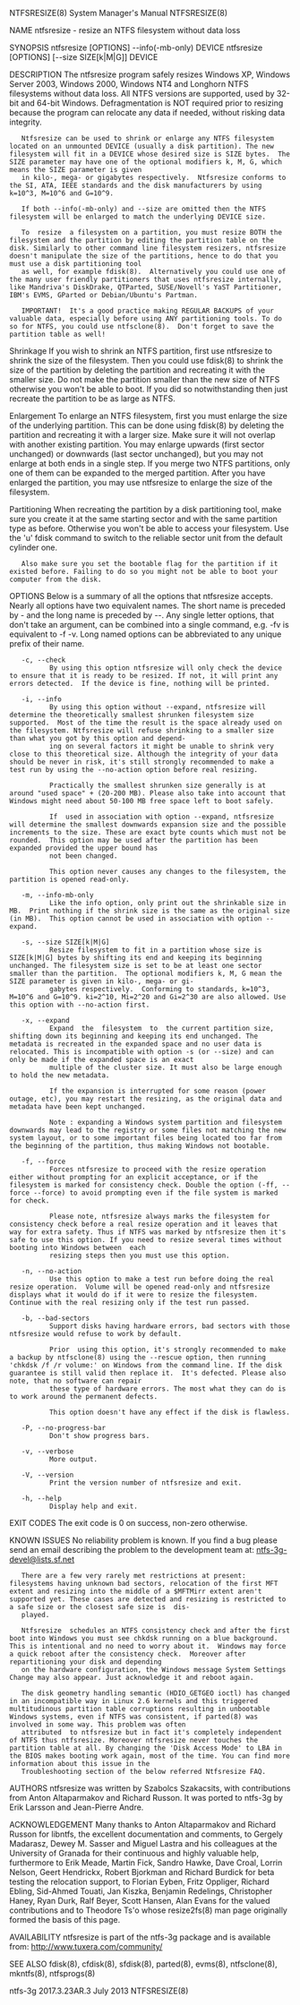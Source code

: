 NTFSRESIZE(8)                                                                                                                                   System Manager's Manual                                                                                                                                   NTFSRESIZE(8)

NAME
       ntfsresize - resize an NTFS filesystem without data loss

SYNOPSIS
       ntfsresize [OPTIONS] --info(-mb-only) DEVICE
       ntfsresize [OPTIONS] [--size SIZE[k|M|G]] DEVICE

DESCRIPTION
       The  ntfsresize  program  safely resizes Windows XP, Windows Server 2003, Windows 2000, Windows NT4 and Longhorn NTFS filesystems without data loss. All NTFS versions are supported, used by 32-bit and 64-bit Windows.  Defragmentation is NOT required prior to resizing because the program can relocate any
       data if needed, without risking data integrity.

       Ntfsresize can be used to shrink or enlarge any NTFS filesystem located on an unmounted DEVICE (usually a disk partition). The new filesystem will fit in a DEVICE whose desired size is SIZE bytes.  The SIZE parameter may have one of the optional modifiers k, M, G, which means the SIZE parameter is given
       in kilo-, mega- or gigabytes respectively.  Ntfsresize conforms to the SI, ATA, IEEE standards and the disk manufacturers by using k=10^3, M=10^6 and G=10^9.

       If both --info(-mb-only) and --size are omitted then the NTFS filesystem will be enlarged to match the underlying DEVICE size.

       To  resize  a filesystem on a partition, you must resize BOTH the filesystem and the partition by editing the partition table on the disk. Similarly to other command line filesystem resizers, ntfsresize doesn't manipulate the size of the partitions, hence to do that you must use a disk partitioning tool
       as well, for example fdisk(8).  Alternatively you could use one of the many user friendly partitioners that uses ntfsresize internally, like Mandriva's DiskDrake, QTParted, SUSE/Novell's YaST Partitioner, IBM's EVMS, GParted or Debian/Ubuntu's Partman.

       IMPORTANT!  It's a good practice making REGULAR BACKUPS of your valuable data, especially before using ANY partitioning tools. To do so for NTFS, you could use ntfsclone(8).  Don't forget to save the partition table as well!

   Shrinkage
       If you wish to shrink an NTFS partition, first use ntfsresize to shrink the size of the filesystem. Then you could use fdisk(8) to shrink the size of the partition by deleting the partition and recreating it with the smaller size.  Do not make the partition smaller than the new size  of  NTFS  otherwise
       you won't be able to boot. If you did so notwithstanding then just recreate the partition to be as large as NTFS.

   Enlargement
       To enlarge an NTFS filesystem, first you must enlarge the size of the underlying partition. This can be done using fdisk(8) by deleting the partition and recreating it with a larger size.  Make sure it will not overlap with another existing partition.  You may enlarge upwards (first sector unchanged) or
       downwards (last sector unchanged), but you may not enlarge at both ends in a single step.  If you merge two NTFS partitions, only one of them can be expanded to the merged partition.  After you have enlarged the partition, you may use ntfsresize to enlarge the size of the filesystem.

   Partitioning
       When recreating the partition by a disk partitioning tool, make sure you create it at the same starting sector and with the same partition type as before.  Otherwise you won't be able to access your filesystem. Use the 'u' fdisk command to switch to the reliable sector unit  from  the  default  cylinder
       one.

       Also make sure you set the bootable flag for the partition if it existed before. Failing to do so you might not be able to boot your computer from the disk.

OPTIONS
       Below  is  a summary of all the options that ntfsresize accepts.  Nearly all options have two equivalent names.  The short name is preceded by - and the long name is preceded by --.  Any single letter options, that don't take an argument, can be combined into a single command, e.g.  -fv is equivalent to
       -f -v.  Long named options can be abbreviated to any unique prefix of their name.

       -c, --check
              By using this option ntfsresize will only check the device to ensure that it is ready to be resized. If not, it will print any errors detected.  If the device is fine, nothing will be printed.

       -i, --info
              By using this option without --expand, ntfsresize will determine the theoretically smallest shrunken filesystem size supported.  Most of the time the result is the space already used on the filesystem. Ntfsresize will refuse shrinking to a smaller size than what you got by this option and depend‐
              ing on several factors it might be unable to shrink very close to this theoretical size. Although the integrity of your data should be never in risk, it's still strongly recommended to make a test run by using the --no-action option before real resizing.

              Practically the smallest shrunken size generally is at around "used space" + (20-200 MB). Please also take into account that Windows might need about 50-100 MB free space left to boot safely.

              If  used in association with option --expand, ntfsresize will determine the smallest downwards expansion size and the possible increments to the size. These are exact byte counts which must not be rounded.  This option may be used after the partition has been expanded provided the upper bound has
              not been changed.

              This option never causes any changes to the filesystem, the partition is opened read-only.

       -m, --info-mb-only
              Like the info option, only print out the shrinkable size in MB.  Print nothing if the shrink size is the same as the original size (in MB).  This option cannot be used in association with option --expand.

       -s, --size SIZE[k|M|G]
              Resize filesystem to fit in a partition whose size is SIZE[k|M|G] bytes by shifting its end and keeping its beginning unchanged. The filesystem size is set to be at least one sector smaller than the partition.  The optional modifiers k, M, G mean the SIZE parameter is given in kilo-, mega- or gi‐
              gabytes respectively.  Conforming to standards, k=10^3, M=10^6 and G=10^9. ki=2^10, Mi=2^20 and Gi=2^30 are also allowed. Use this option with --no-action first.

       -x, --expand
              Expand  the  filesystem  to  the current partition size, shifting down its beginning and keeping its end unchanged. The metadata is recreated in the expanded space and no user data is relocated. This is incompatible with option -s (or --size) and can only be made if the expanded space is an exact
              multiple of the cluster size. It must also be large enough to hold the new metadata.

              If the expansion is interrupted for some reason (power outage, etc), you may restart the resizing, as the original data and metadata have been kept unchanged.

              Note : expanding a Windows system partition and filesystem downwards may lead to the registry or some files not matching the new system layout, or to some important files being located too far from the beginning of the partition, thus making Windows not bootable.

       -f, --force
              Forces ntfsresize to proceed with the resize operation either without prompting for an explicit acceptance, or if the filesystem is marked for consistency check. Double the option (-ff, --force --force) to avoid prompting even if the file system is marked for check.

              Please note, ntfsresize always marks the filesystem for consistency check before a real resize operation and it leaves that way for extra safety. Thus if NTFS was marked by ntfsresize then it's safe to use this option. If you need to resize several times without booting into Windows between  each
              resizing steps then you must use this option.

       -n, --no-action
              Use this option to make a test run before doing the real resize operation.  Volume will be opened read-only and ntfsresize displays what it would do if it were to resize the filesystem.  Continue with the real resizing only if the test run passed.

       -b, --bad-sectors
              Support disks having hardware errors, bad sectors with those ntfsresize would refuse to work by default.

              Prior  using this option, it's strongly recommended to make a backup by ntfsclone(8) using the --rescue option, then running 'chkdsk /f /r volume:' on Windows from the command line. If the disk guarantee is still valid then replace it.  It's defected. Please also note, that no software can repair
              these type of hardware errors. The most what they can do is to work around the permanent defects.

              This option doesn't have any effect if the disk is flawless.

       -P, --no-progress-bar
              Don't show progress bars.

       -v, --verbose
              More output.

       -V, --version
              Print the version number of ntfsresize and exit.

       -h, --help
              Display help and exit.

EXIT CODES
       The exit code is 0 on success, non-zero otherwise.

KNOWN ISSUES
       No reliability problem is known.  If you find a bug please send an email describing the problem to the development team at:
       ntfs-3g-devel@lists.sf.net

       There are a few very rarely met restrictions at present: filesystems having unknown bad sectors, relocation of the first MFT extent and resizing into the middle of a $MFTMirr extent aren't supported yet. These cases are detected and resizing is restricted to a safe size or the closest safe size is  dis‐
       played.

       Ntfsresize  schedules an NTFS consistency check and after the first boot into Windows you must see chkdsk running on a blue background. This is intentional and no need to worry about it.  Windows may force a quick reboot after the consistency check.  Moreover after repartitioning your disk and depending
       on the hardware configuration, the Windows message System Settings Change may also appear. Just acknowledge it and reboot again.

       The disk geometry handling semantic (HDIO_GETGEO ioctl) has changed in an incompatible way in Linux 2.6 kernels and this triggered multitudinous partition table corruptions resulting in unbootable Windows systems, even if NTFS was consistent, if parted(8) was involved in some way. This problem was often
       attributed  to ntfsresize but in fact it's completely independent of NTFS thus ntfsresize. Moreover ntfsresize never touches the partition table at all. By changing the 'Disk Access Mode' to LBA in the BIOS makes booting work again, most of the time. You can find more information about this issue in the
       Troubleshooting section of the below referred Ntfsresize FAQ.

AUTHORS
       ntfsresize was written by Szabolcs Szakacsits, with contributions from Anton Altaparmakov and Richard Russon.  It was ported to ntfs-3g by Erik Larsson and Jean-Pierre Andre.

ACKNOWLEDGEMENT
       Many thanks to Anton Altaparmakov and Richard Russon for libntfs, the excellent documentation and comments, to Gergely Madarasz, Dewey M. Sasser and Miguel Lastra and his colleagues at the University of Granada for their continuous and highly valuable help, furthermore to Erik Meade, Martin Fick, Sandro
       Hawke,  Dave  Croal, Lorrin Nelson, Geert Hendrickx, Robert Bjorkman and Richard Burdick for beta testing the relocation support, to Florian Eyben, Fritz Oppliger, Richard Ebling, Sid-Ahmed Touati, Jan Kiszka, Benjamin Redelings, Christopher Haney, Ryan Durk, Ralf Beyer, Scott Hansen, Alan Evans for the
       valued contributions and to Theodore Ts'o whose resize2fs(8) man page originally formed the basis of this page.

AVAILABILITY
       ntfsresize is part of the ntfs-3g package and is available from:
       http://www.tuxera.com/community/

SEE ALSO
       fdisk(8), cfdisk(8), sfdisk(8), parted(8), evms(8), ntfsclone(8), mkntfs(8), ntfsprogs(8)

ntfs-3g 2017.3.23AR.3                                                                                                                                  July 2013                                                                                                                                          NTFSRESIZE(8)
